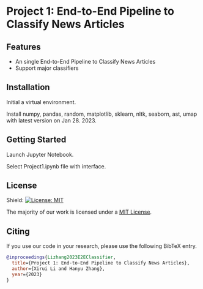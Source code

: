 # Project 1: End-to-End Pipeline to Classify News Articles

## Features
* An single End-to-End Pipeline to Classify News Articles
* Support major classifiers

## Installation

Initial a virtual environment.

Install numpy, pandas, random, matplotlib, sklearn, nltk, seaborn, ast, umap with latest version on Jan 28. 2023.

## Getting Started

Launch Jupyter Notebook.

Select Project1.ipynb file with interface.

## License

Shield: [![License: MIT](https://img.shields.io/badge/License-MIT-yellow.svg)](https://opensource.org/licenses/MIT)

The majority of our work is licensed under a [MIT License](LICENSE).

## Citing

If you use our code in your research, please use the following BibTeX entry.

```BibTeX
@inproceedings{Lizhang2023E2EClassifier,
  title={Project 1: End-to-End Pipeline to Classify News Articles},
  author={Xirui Li and Hanyu Zhang},
  year={2023}
}
```


